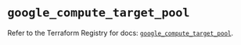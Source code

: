 # `google_compute_target_pool`

Refer to the Terraform Registry for docs: [`google_compute_target_pool`](https://registry.terraform.io/providers/hashicorp/google/6.45.0/docs/resources/compute_target_pool).

